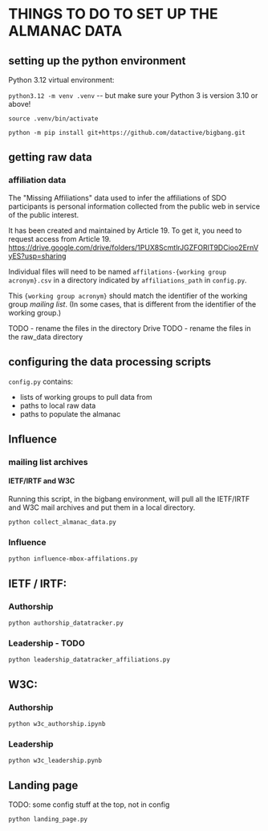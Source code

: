 # THINGS TO DO TO SET UP THE ALMANAC DATA

## setting up the python environment

Python 3.12 virtual environment:

`python3.12 -m venv .venv` -- but make sure your Python 3 is version 3.10 or above!

`source .venv/bin/activate`

`python -m pip install git+https://github.com/datactive/bigbang.git`

## getting raw data

### affiliation data

The "Missing Affiliations" data used to infer the affiliations of SDO participants
is personal information collected from the public web in service of the public interest.

It has been created and maintained by Article 19.
To get it, you need to request access from Article 19.
https://drive.google.com/drive/folders/1PUX8ScmtlrJGZFORlT9DCioo2ErnVyES?usp=sharing

Individual files will need to be named `affilations-{working group acronym}.csv`
in a directory indicated by `affiliations_path` in `config.py`.

This `{working group acronym}` should match the identifier of the working group _mailing list_.
(In some cases, that is different from the identifier of the working group.)

TODO - rename the files in the directory Drive
TODO - rename the files in the raw_data directory

## configuring the data processing scripts

`config.py` contains:
 - lists of working groups to pull data from
 - paths to local raw data
 - paths to populate the almanac

## Influence

### mailing list archives

#### IETF/IRTF and W3C

Running this script, in the bigbang environment, will pull all the IETF/IRTF and W3C mail archives and put them in a local directory.

`python collect_almanac_data.py`


### Influence

`python influence-mbox-affilations.py`


## IETF / IRTF:

### Authorship

`python authorship_datatracker.py`

### Leadership - TODO 

`python leadership_datatracker_affiliations.py`


## W3C:

### Authorship

`python w3c_authorship.ipynb`

### Leadership

`python w3c_leadership.pynb`

## Landing page

TODO: some config stuff at the top, not in config

`python landing_page.py`
